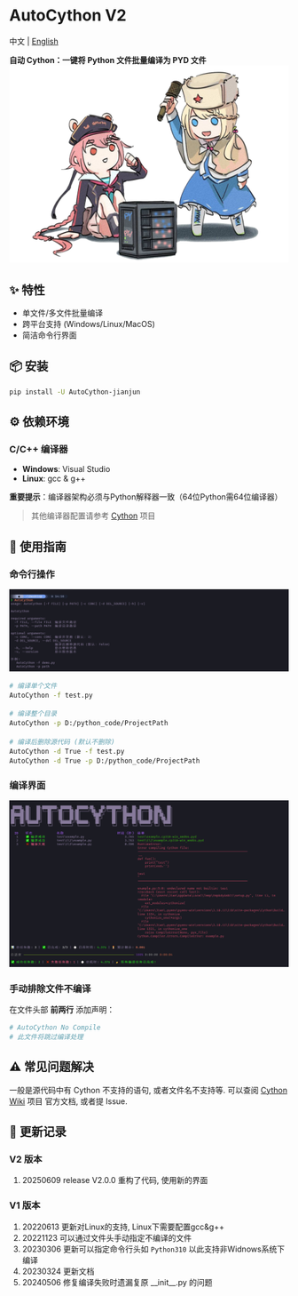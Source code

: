 # AutoCython V2
中文 | [English](https://github.com/EVA-JianJun/AutoCython/blob/master/README.en.md)

**自动 Cython：一键将 Python 文件批量编译为 PYD 文件**
![py_pyd](https://raw.githubusercontent.com/EVA-JianJun/GitPigBed/master/blog_files/img/AutoCython_20210824.png)

## ✨ 特性
- 单文件/多文件批量编译
- 跨平台支持 (Windows/Linux/MacOS)
- 简洁命令行界面

## 📦 安装
```bash
pip install -U AutoCython-jianjun
```

## ⚙️ 依赖环境
### C/C++ 编译器
- **Windows**: Visual Studio
- **Linux**: gcc & g++

**重要提示**：编译器架构必须与Python解释器一致（64位Python需64位编译器）

> 其他编译器配置请参考 [Cython](https://github.com/cython/cython) 项目

## 🚀 使用指南
### 命令行操作
![命令行演示](https://raw.githubusercontent.com/EVA-JianJun/GitPigBed/master/blog_files/img/AutoCython_20250609_1.png)

```bash
# 编译单个文件
AutoCython -f test.py

# 编译整个目录
AutoCython -p D:/python_code/ProjectPath

# 编译后删除源代码 (默认不删除)
AutoCython -d True -f test.py
AutoCython -d True -p D:/python_code/ProjectPath
```

### 编译界面
![AutoCython GUI](https://raw.githubusercontent.com/EVA-JianJun/GitPigBed/master/blog_files/img/AutoCython_20250609_2.png)

### 手动排除文件不编译
在文件头部 **前两行** 添加声明：
```python
# AutoCython No Compile
# 此文件将跳过编译处理
```

## ⚠️ 常见问题解决

一般是源代码中有 Cython 不支持的语句, 或者文件名不支持等.
 可以查阅 [Cython Wiki](https://github.com/cython/cython/wiki) 项目 官方文档, 或者提 Issue.

## 📅 更新记录
### V2 版本
1. 20250609 release V2.0.0 重构了代码, 使用新的界面

### V1 版本
1. 20220613 更新对Linux的支持, Linux下需要配置gcc&g++
2. 20221123 可以通过文件头手动指定不编译的文件
3. 20230306 更新可以指定命令行头如 `Python310` 以此支持非Widnows系统下编译
4. 20230324 更新文档
5. 20240506 修复编译失败时遗漏复原 \_\_init\_\_.py 的问题